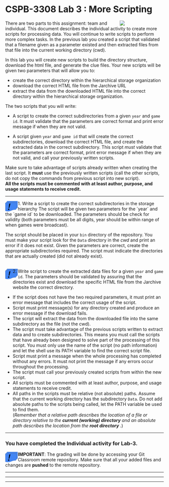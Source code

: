  # CSPB-3308  Lab 3 :  More Scripting
<figure width=100%>
  <IMG SRC="https://www.colorado.edu/cs/profiles/express/themes/cuspirit/logo.png" WIDTH=100 ALIGN="right">
</figure>

There are two parts to this assignment: team and individual.  This document describes the individual activity to create more scripts for processing data. You will continue to write scripts to perform more complex tasks. 
In the previous lab you created a script that validated that a filename given as a parameter existed and then extracted files from that file into the current working directory (cwd).  
 
In this lab you will create new scripts to build the directory structure, download the html file, and generate the clue files. Your new scripts will be given two parameters that will allow you to:
    
* create the correct directory within the hierarchical storage organization
* download the correct HTML file from the Jarchive URL
* extract the data from the downloaded HTML file into the correct directory within the hierarchical storage organization. 

The two scripts that you will write:
* A script to create the correct subdirectories from a given `year` and `game id`.  It must validate that the parameters are correct format and print error message if when they are not valid.
    
* A script given `year` and `game id` that will create the correct subdirectories, download the correct HTML file, and create the extracted data in the correct subdirectory. This script *must* validate that the parameters are correct format, print error message if when they are not valid, and call your previously written scripts.
    
Make sure to take advantage of scripts already written when creating the last script.
It **must** use the previously written scripts (call the other scripts, do not copy the commands from previous script into new script).  
**All the scripts must be commented with at least author, purpose, and usage statements to receive credit.**
<hr>


<img src="images/deliverable.png" alt="Deliverable Item" WIDTH=40 ALIGN="left" />
1. Write a script to create the correct subdirectories in the storage hierarchy  The script will be given two parameters for the `year` and the `game id` to be downloaded.  The parameters should be check for validity (both parameters must be all digits, year should be within range of when games were broadcast).

The script should be placed in your `bin` directory of the repository.  You must make your script look for the `Data` directory in the *cwd* and print an error if it does not exist.  Given the parameters are correct, create the appropriate subdirectories required.  The script must indicate the directories that are actually created (did not already exist).
<br><br>

<img src="images/deliverable.png" alt="Deliverable Item" WIDTH=40 ALIGN="left" />
    
2. Write script to create the extracted data files for a given `year` and `game id`.  The parameters should be validated by assuring that the directories exist and download the specific HTML file from the Jarchive website the correct directory. 
* If the script does not have the two required parameters, it must print an error message that includes the correct usage of the script. 
* Script must print message(s) for any directory created and produce an error message if the download fails. 
* The script will extract the data from the downloaded file into the same subdirectory as the file (not the cwd).
* The script must take advantage of the previous scripts written to extract data and to create subdirectories.  This means you must call the scripts that have already been designed to solve part of the processing of this script.  You must only use the name of the script (no path information) and let the shell use its PATH variable to find the correct script file.
* Script must print a message when the whole processing has completed without any errors. It must not print the message if any errors occur throughout the processing.
* The script must call your previously created scripts from within the new script.
* All scripts must be commented with at least author, purpose, and usage statements to receive credit.
* All paths in the scripts must be relative (not absolute) paths.  Assume that the current working directory has the subdirectory `Data`. Do not add absolute paths to the scripts being called, let the PATH variable be used to find them.<br>(*Remember that a relative path describes the location of a file or directory relative to the **current (working) directory** and an absolute path describes the location from the **root directory** .*)
<hr>

### You have completed the Individual activity for Lab-3.  
<img src="images/deliverable.png" alt="Deliverable Item" WIDTH=40 ALIGN="left" />
    
**IMPORTANT**: The grading will be done by accessing your Git Classroom remote repository. Make sure that all your added files and changes are **pushed** to the remote repository.

<hr><hr><hr>


